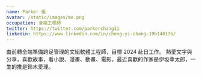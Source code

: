 ```yaml
---
name: Parker 張
avatar: /static/images/me.png
occupation: 全端工程師
twitter: https://twitter.com/parkerchang11
linkedin: https://www.linkedin.com/in/cheng-yi-chang-19b148176/
---
```


由前轉全端準備跨足管理的文組軟體工程師，目標 2024 赴日工作。 熱愛文字與分享，喜歡故事，看小說、漫畫、動畫、電影，最近喜歡的作家是伊坂幸太郎，一生的推是鈴木愛理。
